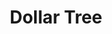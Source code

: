 ---
title: "Dollar Tree"
url: /albuquerque/dollar-tree-montgomery-boulevard-northeast/
shop: Kramladen
---